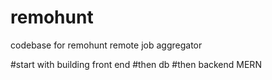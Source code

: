 # remohunt
codebase for remohunt remote job aggregator


#start with building front end
#then db 
#then backend 
MERN
